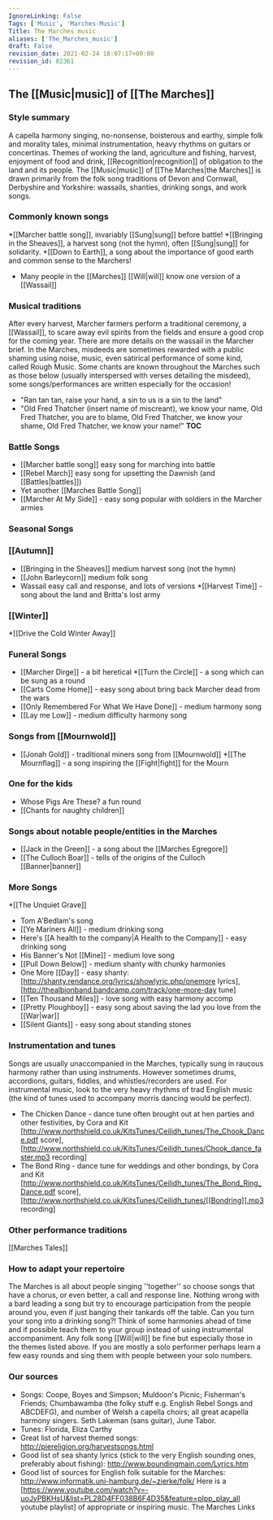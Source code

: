 ```yaml
---
IgnoreLinking: False
Tags: ['Music', 'Marches-Music']
Title: The Marches music
aliases: ['The_Marches_music']
draft: False
revision_date: 2021-02-24 18:07:17+00:00
revision_id: 82361
---
```


## The [[Music|music]] of [[The Marches]]
### Style summary
A capella harmony singing, no-nonsense, boisterous and earthy, simple folk and morality tales, minimal instrumentation, heavy rhythms on guitars or concertinas. Themes of working the land, agriculture and fishing, harvest, enjoyment of food and drink, [[Recognition|recognition]] of obligation to the land and its people. 
The [[Music|music]] of [[The Marches|the Marches]] is drawn primarily from the folk song traditions of Devon and Cornwall, Derbyshire and Yorkshire: wassails, shanties, drinking songs, and work songs.
### Commonly known songs
*[[Marcher battle song]], invariably [[Sung|sung]] before battle!
*[[Bringing in the Sheaves]], a harvest song (not the hymn), often [[Sung|sung]] for solidarity.
*[[Down to Earth]], a song about the importance of good earth and common sense to the Marchers!
* Many people in the [[Marches]] [[Will|will]] know one version of a [[Wassail]]
### Musical traditions
After every harvest, Marcher farmers perform a traditional ceremony, a [[Wassail]], to scare away evil spirits from the fields and ensure a good crop for the coming year. There are more details on the wassail in the Marcher brief.
In the Marches, misdeeds are sometimes rewarded with a public shaming using noise, music, even satirical performance of some kind, called Rough Music. Some chants are known throughout the Marches such as those below (usually interspersed with verses detailing the misdeed), some songs/performances are written especially for the occasion!
* "Ran tan tan, raise your hand, a sin to us is a sin to the land"
* "Old Fred Thatcher (insert name of miscreant), we know your name, Old Fred Thatcher, you are to blame, Old Fred Thatcher, we know your shame, Old Fred Thatcher, we know your name!"
__TOC__
### Battle Songs
* [[Marcher battle song]] easy song for marching into battle
* [[Rebel March]] easy song for upsetting the Dawnish (and [[Battles|battles]])
* Yet another [[Marches Battle Song]]
* [[Marcher At My Side]] - easy song popular with soldiers in the Marcher armies
### Seasonal Songs
### [[Autumn]]
* [[Bringing in the Sheaves]] medium harvest song (not the hymn)
* [[John Barleycorn]] medium folk song
* Wassail easy call and response, and lots of versions
*[[Harvest Time]] - song about the land and Britta's lost army
### [[Winter]]
*[[Drive the Cold Winter Away]]
### Funeral Songs
* [[Marcher Dirge]] - a bit heretical
*[[Turn the Circle]] -  a song which can be sung as a round
* [[Carts Come Home]] - easy song about bring back Marcher dead from the wars
* [[Only Remembered For What We Have Done]] - medium harmony song 
* [[Lay me Low]] - medium difficulty harmony song
### Songs from [[Mournwold]]
* [[Jonah Gold]] - traditional miners song from [[Mournwold]]
*[[The Mournflag]] - a song inspiring the [[Fight|fight]] for the Mourn
### One for the kids
* Whose Pigs Are These? a fun round
* [[Chants for naughty children]]
### Songs about notable people/entities in the Marches
* [[Jack in the Green]] - a song about the [[Marches Egregore]]
* [[The Culloch Boar]] - tells of the origins of the Culloch [[Banner|banner]]
### More Songs
*[[The Unquiet Grave]]
* Tom A'Bedlam's song
* [[Ye Mariners All]] - medium drinking song
* Here's [[A health to the company|A Health to the Company]] - easy drinking song
* His Banner's Not [[Mine]] - medium love song
* [[Pull Down Below]] - medium shanty with chunky harmonies
* One More [[Day]] - easy shanty: [http://shanty.rendance.org/lyrics/showlyric.php/onemore lyrics], [http://thealbionband.bandcamp.com/track/one-more-day tune]
* [[Ten Thousand Miles]] - love song with easy harmony accomp
* [[Pretty Ploughboy]] - easy song about saving the lad you love from the [[War|war]]
* [[Silent Giants]] - easy song about standing stones
### Instrumentation and tunes
Songs are usually unaccompanied in the Marches, typically sung in raucous harmony rather than using instruments. However sometimes drums, accordions, guitars, fiddles, and whistles/recorders are used. For instrumental music, look to the very heavy rhythms of trad English music (the kind of tunes used to accompany morris dancing would be perfect).
* The Chicken Dance - dance tune often brought out at hen parties and other festivities, by Cora and Kit [http://www.northshield.co.uk/KitsTunes/Ceilidh_tunes/The_Chook_Dance.pdf score], [http://www.northshield.co.uk/KitsTunes/Ceilidh_tunes/Chook_dance_faster.mp3 recording]
* The Bond Ring - dance tune for weddings and other bondings, by Cora and Kit [http://www.northshield.co.uk/KitsTunes/Ceilidh_tunes/The_Bond_Ring_Dance.pdf score], [http://www.northshield.co.uk/KitsTunes/Ceilidh_tunes/[[Bondring]].mp3 recording]
### Other performance traditions
[[Marches Tales]]
### How to adapt your repertoire
The Marches is all about people singing ''together'' so choose songs that have a chorus, or even better, a call and response line. Nothing wrong with a bard leading a song but try to encourage participation from the people around you, even if just banging their tankards off the table. Can you turn your song into a drinking song?! Think of some harmonies ahead of time and if possible teach them to your group instead of using instrumental accompaniment. Any folk song [[Will|will]] be fine but especially those in the themes listed above. If you are mostly a solo performer perhaps learn a few easy rounds and sing them with people between your solo numbers.
### Our sources
* Songs: Coope, Boyes and Simpson; Muldoon's Picnic; Fisherman's Friends; Chumbawamba (the folky stuff e.g. English Rebel Songs and ABCDEFG), and number of Welsh a capella choirs; all great acapella harmony singers. Seth Lakeman (sans guitar), June Tabor.
* Tunes: Florida, Eliza Carthy
* Great list of harvest themed songs: http://piereligion.org/harvestsongs.html
* Good list of sea shanty lyrics (stick to the very English sounding ones, preferably about fishing): http://www.boundingmain.com/Lyrics.htm
* Good list of sources for English folk suitable for the Marches: http://www.informatik.uni-hamburg.de/~zierke/folk/
Here is a [https://www.youtube.com/watch?v=-uoJyPBKHsU&list=PL28D4FF038B6F4D35&feature=plpp_play_all youtube playlist] of appropriate or inspiring music.
The Marches Links